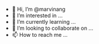 - 👋 Hi, I’m @marvinang
- 👀 I’m interested in ...
- 🌱 I’m currently learning ...
- 💞️ I’m looking to collaborate on ...
- 📫 How to reach me ...

<!---
marvinang/marvinang is a ✨ special ✨ repository because its `README.md` (this file) appears on your GitHub profile.
You can click the Preview link to take a look at your changes.
--->
